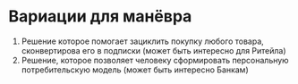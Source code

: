 # Вариации для манёвра

1. Решение которое помогает зациклить покупку любого товара, сконвертирова его в подписки \(может быть интересно для Ритейла\)
2. Решение, которое позволяет человеку сформировать персональную потребительскую модель \(может быть интересно Банкам\)

